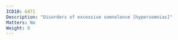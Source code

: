 ```yaml
---
ICD10: G471
Description: "Disorders of excessive somnolence [hypersomnias]"
Matters: No
Weight: 0
---
```


